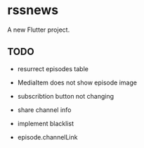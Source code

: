 # rssnews

A new Flutter project.

## TODO

- resurrect episodes table
- MediaItem does not show episode image
- subscribtion button not changing

- share channel info
- implement blacklist
- episode.channelLink
